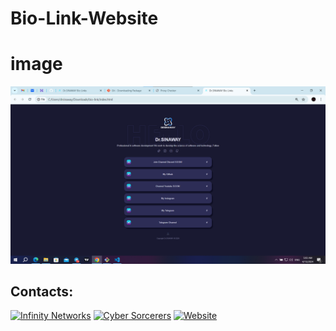 # Bio-Link-Website


# image
![dstat](https://raw.githubusercontent.com/cybersorcererss/Bio-Link-Website/main/LINKEDBIO.png)


## Contacts:
[![Infinity Networks](https://img.shields.io/badge/-Telegram-blue)](https://t.me/Infinity_Networkss)
[![Cyber Sorcerers](https://img.shields.io/badge/-Telegram-blue)](https://t.me/cybersorcerers)
[![Website](https://img.shields.io/website)](https://cybersorcererss.github.io/Bio-Link-Website/)
